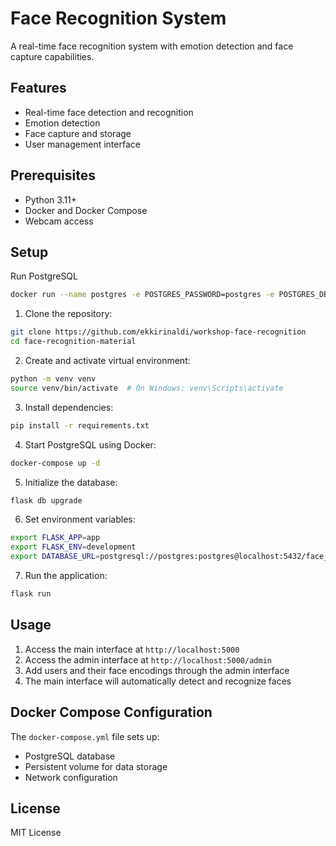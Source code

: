 # Face Recognition System

A real-time face recognition system with emotion detection and face capture capabilities.

## Features

- Real-time face detection and recognition
- Emotion detection
- Face capture and storage
- User management interface

## Prerequisites

- Python 3.11+
- Docker and Docker Compose
- Webcam access

## Setup

Run PostgreSQL
```bash
docker run --name postgres -e POSTGRES_PASSWORD=postgres -e POSTGRES_DB=face_recognition -p 5432:5432 -d postgres:latest
```

1. Clone the repository:
```bash
git clone https://github.com/ekkirinaldi/workshop-face-recognition
cd face-recognition-material
```

2. Create and activate virtual environment:
```bash
python -m venv venv
source venv/bin/activate  # On Windows: venv\Scripts\activate
```

3. Install dependencies:
```bash
pip install -r requirements.txt
```

4. Start PostgreSQL using Docker:
```bash
docker-compose up -d
```

5. Initialize the database:
```bash
flask db upgrade
```

6. Set environment variables:
```bash
export FLASK_APP=app
export FLASK_ENV=development
export DATABASE_URL=postgresql://postgres:postgres@localhost:5432/face_recognition
```

7. Run the application:
```bash
flask run
```

## Usage

1. Access the main interface at `http://localhost:5000`
2. Access the admin interface at `http://localhost:5000/admin`
3. Add users and their face encodings through the admin interface
4. The main interface will automatically detect and recognize faces

## Docker Compose Configuration

The `docker-compose.yml` file sets up:
- PostgreSQL database
- Persistent volume for data storage
- Network configuration

## License

MIT License